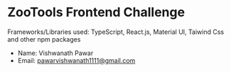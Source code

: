 # ZooTools Frontend Challenge

Frameworks/Libraries used: TypeScript, React.js, Material UI, Taiwind Css and other npm packages

- Name: Vishwanath Pawar
- Email: pawarvishwanath1111@gmail.com

